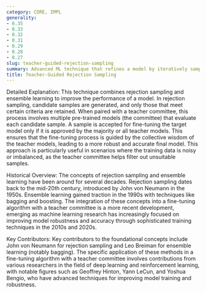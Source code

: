```yaml
---
category: CORE, IMPL
generality:
- 0.35
- 0.33
- 0.32
- 0.31
- 0.29
- 0.28
- 0.27
slug: teacher-guided-rejection-sampling
summary: Advanced ML technique that refines a model by iteratively sampling and accepting data based on evaluations from multiple expert models (teachers).
title: Teacher-Guided Rejection Sampling
---
```


Detailed Explanation:
This technique combines rejection sampling and ensemble learning to improve the performance of a model. In rejection sampling, candidate samples are generated, and only those that meet certain criteria are retained. When paired with a teacher committee, this process involves multiple pre-trained models (the committee) that evaluate each candidate sample. A sample is accepted for fine-tuning the target model only if it is approved by the majority or all teacher models. This ensures that the fine-tuning process is guided by the collective wisdom of the teacher models, leading to a more robust and accurate final model. This approach is particularly useful in scenarios where the training data is noisy or imbalanced, as the teacher committee helps filter out unsuitable samples.

Historical Overview:
The concepts of rejection sampling and ensemble learning have been around for several decades. Rejection sampling dates back to the mid-20th century, introduced by John von Neumann in the 1950s. Ensemble learning gained traction in the 1990s with techniques like bagging and boosting. The integration of these concepts into a fine-tuning algorithm with a teacher committee is a more recent development, emerging as machine learning research has increasingly focused on improving model robustness and accuracy through sophisticated training techniques in the 2010s and 2020s.

Key Contributors:
Key contributors to the foundational concepts include John von Neumann for rejection sampling and Leo Breiman for ensemble learning (notably bagging). The specific application of these methods in a fine-tuning algorithm with a teacher committee involves contributions from various researchers in the field of deep learning and reinforcement learning, with notable figures such as Geoffrey Hinton, Yann LeCun, and Yoshua Bengio, who have advanced techniques for improving model training and robustness.